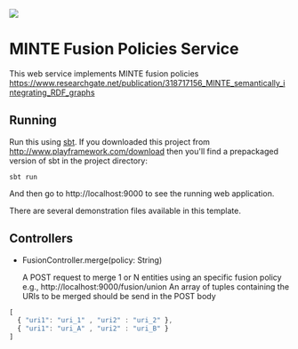 [<img src="https://img.shields.io/travis/playframework/play-scala-starter-example.svg"/>](https://travis-ci.org/playframework/play-scala-starter-example)

# MINTE Fusion Policies Service

This web service implements MINTE fusion policies
https://www.researchgate.net/publication/318717156_MINTE_semantically_integrating_RDF_graphs

## Running

Run this using [sbt](http://www.scala-sbt.org/).  If you downloaded this project from http://www.playframework.com/download then you'll find a prepackaged version of sbt in the project directory:

```
sbt run
```

And then go to http://localhost:9000 to see the running web application.

There are several demonstration files available in this template.

## Controllers

- FusionController.merge(policy: String)

  A POST request to merge 1 or N entities using an specific fusion policy e.g., http://localhost:9000/fusion/union
  An array of tuples containing the URIs to be merged should be send in the POST body
  
```javascript
[
  { "uri1": "uri_1" , "uri2" : "uri_2" },
  { "uri1": "uri_A" , "uri2" : "uri_B" }
]
``` 
